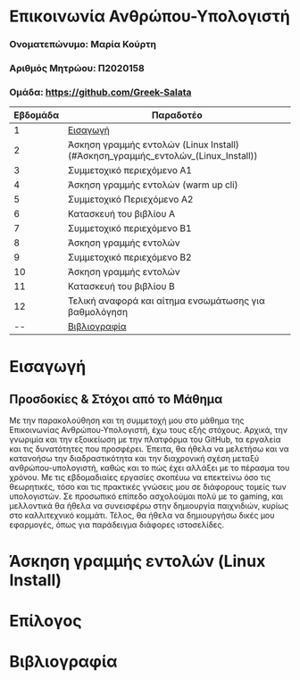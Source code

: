 # Επικοινωνία Ανθρώπου-Υπολογιστή

### Ονοματεπώνυμο: Μαρία Κούρτη
### Αριθμός Μητρώου: Π2020158
### Ομάδα: https://github.com/Greek-Salata


| Εβδομάδα | Παραδοτέο |
| --- | --- |
| 1 | [Εισαγωγή](#Εισαγωγή) |
| 2 | Άσκηση γραμμής εντολών (Linux Install)(#Άσκηση_γραμμής_εντολών_(Linux_Install)) |
| 3 | Συμμετοχικό περιεχόμενο Α1 |
| 4 | Άσκηση γραμμής εντολών (warm up cli) |
| 5 | Συμμετοχικό Περιεχόμενο Α2 |
| 6 | Κατασκευή του βιβλίου Α |
| 7 | Συμμετοχικό περιεχόμενο B1 |
| 8 | Άσκηση γραμμής εντολών |
| 9 | Συμμετοχικό περιεχόμενο B2 |
| 10 | Άσκηση γραμμής εντολών |
| 11 | Κατασκευή του βιβλίου Β |
| 12 | Τελική αναφορά και αίτημα ενσωμάτωσης για βαθμολόγηση |
| -- | [Βιβλιογραφία](#Βιβλιογραφία) |


# Εισαγωγή

## Προσδοκίες & Στόχοι από το Μάθημα
Με την παρακολούθηση και τη συμμετοχή μου στο μάθημα της Επικοινωνίας Ανθρώπου-Υπολογιστή, έχω τους εξής στόχους. Αρχικά, την γνωριμία και την εξοικείωση με την πλατφόρμα του GitHub, τα εργαλεία και τις δυνατότητες που προσφέρει. Έπειτα, θα ήθελα να μελετήσω και να κατανοήσω την διαδραστικότητα και την διαχρονική σχέση μεταξύ ανθρώπου-υπολογιστή, καθώς και το πώς έχει αλλάξει με το πέρασμα του χρόνου. Με τις εβδομαδιαίες εργασίες σκοπέυω να επεκτείνω όσο τις θεωρητικές, τόσο και τις πρακτικές γνώσεις μου σε διάφορους τομείς των υπολογιστών. Σε προσωπικό επίπεδο ασχολούμαι πολύ με το gaming, και μελλοντικά θα ήθελα να συνεισφέρω στην δημιουργία παιχνιδιών, κυρίως στο καλλιτεχνικό κομμάτι. Τέλος, θα ήθελα να δημιουργήσω δικές μου εφαρμογές, όπως για παράδειγμα διάφορες ιστοσελίδες.


# Άσκηση γραμμής εντολών (Linux Install)



# Επίλογος



# Βιβλιογραφία



